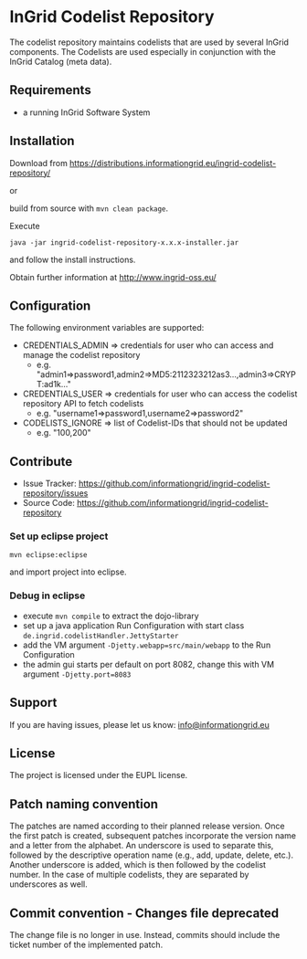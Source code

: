 InGrid Codelist Repository
==========================

The codelist repository maintains codelists that are used by several InGrid components. The Codelists are used especially in conjunction with the InGrid Catalog (meta data).


Requirements
-------------

- a running InGrid Software System

Installation
------------

Download from https://distributions.informationgrid.eu/ingrid-codelist-repository/
 
or

build from source with `mvn clean package`.

Execute

```
java -jar ingrid-codelist-repository-x.x.x-installer.jar
```

and follow the install instructions.

Obtain further information at http://www.ingrid-oss.eu/

Configuration
-------------

The following environment variables are supported:

* CREDENTIALS_ADMIN => credentials for user who can access and manage the codelist repository
  * e.g. "admin1=>password1,admin2=>MD5:2112323212as3...,admin3=>CRYPT:ad1k..."
* CREDENTIALS_USER => credentials for user who can access the codelist repository API to fetch codelists
  * e.g. "username1=>password1,username2=>password2"
* CODELISTS_IGNORE => list of Codelist-IDs that should not be updated
  * e.g. "100,200"

Contribute
----------

- Issue Tracker: https://github.com/informationgrid/ingrid-codelist-repository/issues
- Source Code: https://github.com/informationgrid/ingrid-codelist-repository
 
### Set up eclipse project

```
mvn eclipse:eclipse
```

and import project into eclipse.

### Debug in eclipse

- execute ```mvn compile``` to extract the dojo-library
- set up a java application Run Configuration with start class <br/>```de.ingrid.codelistHandler.JettyStarter```
- add the VM argument ```-Djetty.webapp=src/main/webapp``` to the Run Configuration
- the admin gui starts per default on port 8082, change this with VM argument ```-Djetty.port=8083```

Support
-------

If you are having issues, please let us know: info@informationgrid.eu

License
-------

The project is licensed under the EUPL license.


Patch naming convention
-------
The patches are named according to their planned release version.
Once the first patch is created, subsequent patches incorporate the version name and a letter from the alphabet.
An underscore is used to separate this, followed by the descriptive operation name (e.g., add, update, delete, etc.).
Another underscore is added, which is then followed by the codelist number. In the case of multiple codelists, they are separated by underscores as well.


Commit convention - Changes file deprecated
-------
The change file is no longer in use.
Instead, commits should include the ticket number of the implemented patch.

